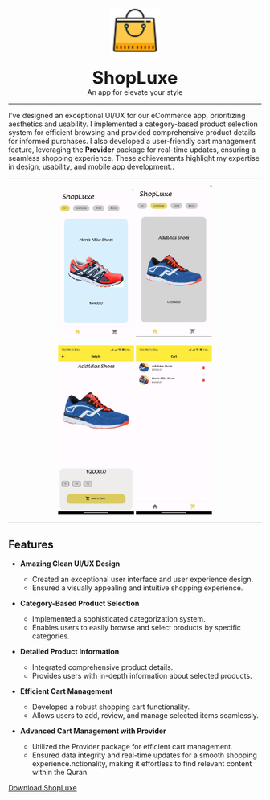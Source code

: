 <p align="center">
    <img src="readmeContents/7.png" width=100 alt="Your Image Description">
</p>

<div align="center">
    <b style="font-size: 35px;">ShopLuxe</b>
    <br>
    An app for elevate your style
</div>
<hr>

<p>
 I've designed an exceptional UI/UX for our eCommerce app, prioritizing aesthetics and usability. I implemented a category-based product selection system for efficient browsing and provided comprehensive product details for informed purchases. I also developed a user-friendly cart management feature, leveraging the <b>Provider</b> package for real-time updates, ensuring a seamless shopping experience. These achievements highlight my expertise in design, usability, and mobile app development..

</p>
<hr>

<p align="center">
    <img src="readmeContents/2.png" width=30% alt="Your Image Description">
    <!-- <img src="readmeContents/3.jpg" width=30% alt="Your Image Description"> -->
    <img src="readmeContents/4.png" width=30% alt="Your Image Description">
</p>
<p align="center">
    <img src="readmeContents/5.jpg" width=30% alt="Your Image Description">
    <img src="readmeContents/6.jpg" width=30% alt="Your Image Description">
    <!-- <img src="readmeContents/7.jpg" width=30% alt="Your Image Description"> -->
</p>

<hr>

## Features

- **Amazing Clean UI/UX Design**

  - Created an exceptional user interface and user experience design.
  - Ensured a visually appealing and intuitive shopping experience.

- **Category-Based Product Selection**

  - Implemented a sophisticated categorization system.
  - Enables users to easily browse and select products by specific categories.

- **Detailed Product Information**

  - Integrated comprehensive product details.
  - Provides users with in-depth information about selected products.

- **Efficient Cart Management**

  - Developed a robust shopping cart functionality.
  - Allows users to add, review, and manage selected items seamlessly.

- **Advanced Cart Management with Provider**
  - Utilized the Provider package for efficient cart management.
  - Ensured data integrity and real-time updates for a smooth shopping experience.nctionality, making it effortless to find relevant content within the Quran.

[Download ShopLuxe](shopluxe.apk)

